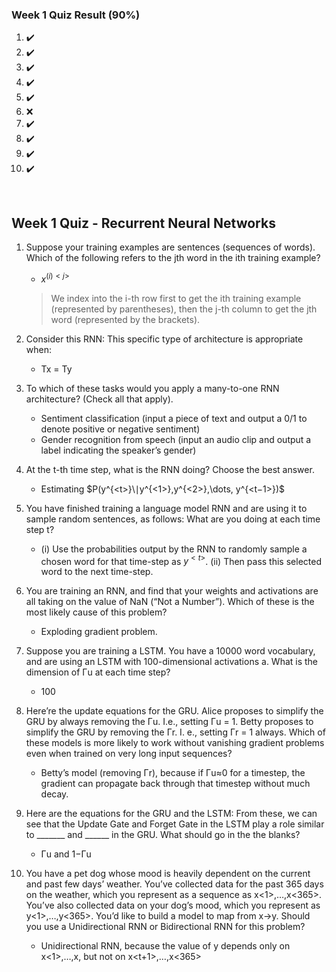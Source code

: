 ### Week 1 Quiz Result **(90%)**

1. ✔️
2. ✔️
3. ✔️
4. ✔️
5. ✔️
6. ❌
7. ✔️
8. ✔️
9. ✔️
10. ✔️

<br/>

## Week 1 Quiz - Recurrent Neural Networks


1. Suppose your training examples are sentences (sequences of words). Which of the following refers to the jth word in the ith training example?

	- $x^{(i)<j>}$
	> We index into the i-th row first to get the ith training example (represented by parentheses), then the j-th column to get the jth word (represented by the brackets).

2. Consider this RNN: This specific type of architecture is appropriate when:

	- Tx = Ty

3. To which of these tasks would you apply a many-to-one RNN architecture? (Check all that apply).
	
	- Sentiment classification (input a piece of text and output a 0/1 to denote positive or negative sentiment)
	- Gender recognition from speech (input an audio clip and output a label indicating the speaker’s gender)

4. At the t-th time step, what is the RNN doing? Choose the best answer.
	
	- Estimating $P(y^{<t>}\∣y^{<1>},y^{<2>},\dots, y^{<t−1>})$

5. You have finished training a language model RNN and are using it to sample random sentences, as follows: What are you doing at each time step t?
	
	- (i) Use the probabilities output by the RNN to randomly sample a chosen word for that time-step as $y^{<t>}$. (ii) Then pass this selected word to the next time-step.

6. You are training an RNN, and find that your weights and activations are all taking on the value of NaN (“Not a Number”). Which of these is the most likely cause of this problem?
	
	- Exploding gradient problem.

7. Suppose you are training a LSTM. You have a 10000 word vocabulary, and are using an LSTM with 100-dimensional activations a<t>. What is the dimension of Γu at each time step?

	- 100

8. Here’re the update equations for the GRU. Alice proposes to simplify the GRU by always removing the Γu. I.e., setting Γu = 1. Betty proposes to simplify the GRU by removing the Γr. I. e., setting Γr = 1 always. Which of these models is more likely to work without vanishing gradient problems even when trained on very long input sequences?

	- Betty’s model (removing Γr), because if Γu≈0 for a timestep, the gradient can propagate back through that timestep without much decay.

9. Here are the equations for the GRU and the LSTM: From these, we can see that the Update Gate and Forget Gate in the LSTM play a role similar to _______ and ______ in the GRU. What should go in the the blanks?

	- Γu and 1−Γu

10. You have a pet dog whose mood is heavily dependent on the current and past few days’ weather. You’ve collected data for the past 365 days on the weather, which you represent as a sequence as x<1>,…,x<365>. You’ve also collected data on your dog’s mood, which you represent as y<1>,…,y<365>. You’d like to build a model to map from x→y. Should you use a Unidirectional RNN or Bidirectional RNN for this problem?

	- Unidirectional RNN, because the value of y<t> depends only on x<1>,…,x<t>, but not on x<t+1>,…,x<365>
